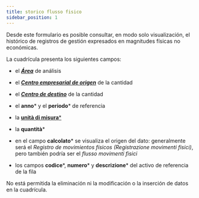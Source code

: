 ```yaml
---
title: storico flusso fisico
sidebar_position: 1
---
```


Desde este formulario es posible consultar, en modo solo visualización, el histórico de registros de gestión expresados en magnitudes físicas no económicas.

La cuadrícula presenta los siguientes campos:  
- el [***Área***](/docs/controlling/controlling-parametrization/controlling-specific-settings/area-types-areas) de análisis  

- el [***Centro empresarial de origen***](/docs/controlling/controlling-parametrization/controlling-specific-settings/cost-centers) de la cantidad  

- el [***Centro de destino***](/docs/controlling/controlling-parametrization/controlling-specific-settings/cost-centers) de la cantidad  

- el **anno*** y el **periodo*** de referencia  

- la [**unità di misura*** ](/docs/controlling/controlling-parametrization/controlling-specific-settings/measure-units)  

- la **quantità***  

- en el campo **calcolato*** se visualiza el origen del dato: generalmente será el *Registro de movimientos físicos (Registrazione movimenti fisici)*, pero también podría ser el *flusso movimenti fisici*  

- los campos **codice***, **numero*** y **descrizione*** del activo de referencia de la fila  

No está permitida la eliminación ni la modificación o la inserción de datos en la cuadrícula.